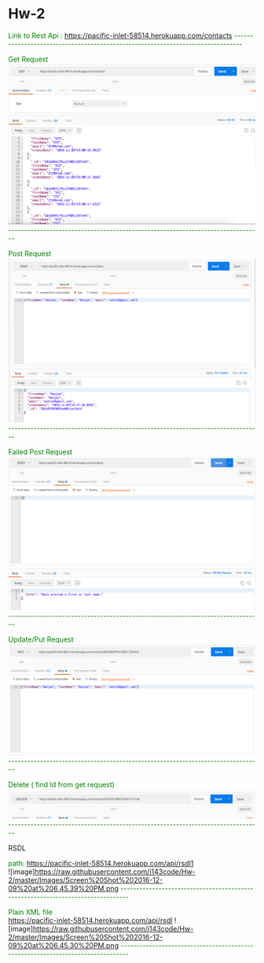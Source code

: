 # Hw-2

<span style="color: green">Link to Rest Api : https://pacific-inlet-58514.herokuapp.com/contacts </span>
<span style="color: green"> -------------------------------------------------------------------------------- </span>

<span style="color: green"> Get Request </span>
![image](https://github.com/i143code/Hw-2/blob/master/Images/Screen%20Shot%202016-11-03%20at%203.25.57%20PM.png)
<span style="color: green"> -------------------------------------------------------------------------------- </span>


<span style="color: green"> Post Request </span>
![image](https://github.com/i143code/Hw-2/blob/master/Images/Screen%20Shot%202016-11-03%20at%203.27.22%20PM.png)
<span style="color: green"> -------------------------------------------------------------------------------- </span>

<span style="color: green">Failed Post Request </span>
![image](https://github.com/i143code/Hw-2/blob/master/Images/Screen%20Shot%202016-11-03%20at%203.27.44%20PM.png)
<span style="color: green"> -------------------------------------------------------------------------------- </span>

<span style="color: green"> Update/Put Request</span>
![image](https://github.com/i143code/Hw-2/blob/master/Images/Screen%20Shot%202016-11-03%20at%203.28.43%20PM.png)
<span style="color: green"> -------------------------------------------------------------------------------- </span>



<span style="color: green"> Delete ( find Id from get request) </span>
![image](https://github.com/i143code/Hw-2/blob/master/Images/Screen%20Shot%202016-11-03%20at%204.14.15%20PM.png)
<span style="color: green"> -------------------------------------------------------------------------------- </span>

RSDL <br />

<span style="color: green"> path: https://pacific-inlet-58514.herokuapp.com/api/rsdl1 <br /> </span>
![image]https://raw.githubusercontent.com/i143code/Hw-2/master/Images/Screen%20Shot%202016-12-09%20at%206.45.39%20PM.png
<span style="color: green"> -------------------------------------------------------------------------------- </span>

<span style="color: green"> Plain XML file <br /> https://pacific-inlet-58514.herokuapp.com/api/rsdl</span>
![image]https://raw.githubusercontent.com/i143code/Hw-2/master/Images/Screen%20Shot%202016-12-09%20at%206.45.30%20PM.png
<span style="color: green"> -------------------------------------------------------------------------------- </span>
